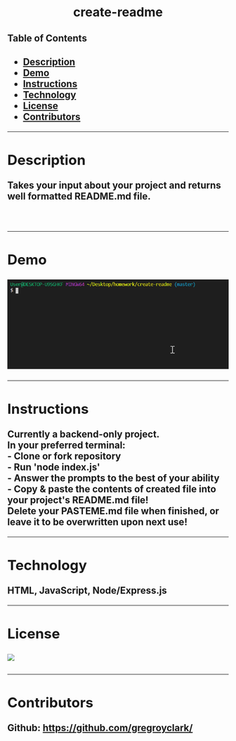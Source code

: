 <h1 align="center">create-readme</h1> 
  <h2>Table of Contents<h2>
  <ul>
    <li>
      <a href="#description">Description</a>
    </li>
      <li><a href="#demo">Demo</a>
    </li>
      <li><a href="#instructions">Instructions</a>
    </li>
      <li><a href="#tech">Technology</a>
    </li>
      <li><a href="#license">License</a>
    </li>
      <li><a href="#contributors">Contributors</a>
    </li>
  </ul>
    <hr>
  <div id="description"><h2>Description</h2> </div>
  <p>
    Takes your input about your project and returns well formatted README.md file.
  </p>

  <br>
  <hr>

  <div id="demo"><h2>Demo</h2></div>
    <p><img src="assets/create-readme.gif"></p>
  
  <hr>
  
  <div id="instructions"><h2>Instructions</h2> </div>
  <p>
  Currently a backend-only project.
  <br>
  In your preferred terminal:
  <br>
  - Clone or fork repository
  <br>
  - Run 'node index.js'
  <br>
  - Answer the prompts to the best of your ability
  <br/>
  - Copy & paste the contents of created file into your project's README.md file!
  <br/>
  Delete your PASTEME.md file when finished, or leave it to be overwritten upon next use!
  </p>
  
  <hr>
  
  <div id="tech"><h2>Technology</h2></div>           
  <p>HTML, JavaScript, Node/Express.js</p>
  
  <hr>
  
  <div id="license"><h2>License</h2></div>
  <p><img align="left" src="https://img.shields.io/badge/License-MIT-blue"></p><br>
  
  <hr>
  
  <div id="contributors"><h2>Contributors</h2> </div>
    <p>
    Github:
      <a href="https://github.com/gregroyclark/">
        https://github.com/gregroyclark/
      </a>
  </p>